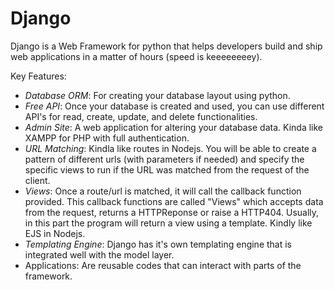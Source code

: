 # Django

Django is a Web Framework for python that helps developers build and ship web applications in a matter of hours (speed is keeeeeeeey).

Key Features:
- *Database ORM*: For creating your database layout using python.
- *Free API*: Once your database is created and used, you can use different API's for read, create, update, and delete functionalities.
- *Admin Site*: A web application for altering your database data. Kinda like XAMPP for PHP with full authentication.
- *URL Matching*: Kindla like routes in Nodejs. You will be able to create a pattern of different urls (with parameters if needed) and specify the specific views to run if the URL was matched from the request of the client.
- *Views*: Once a route/url is matched, it will call the callback function provided. This callback functions are called "Views" which accepts data from the request, returns a HTTPReponse or raise a HTTP404. Usually, in this part the program will return a view using a template. Kindly like EJS in Nodejs.
- *Templating Engine*: Django has it's own templating engine that is integrated well with the model layer.
- Applications: Are reusable codes that can interact with parts of the framework.
